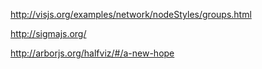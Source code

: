  

http://visjs.org/examples/network/nodeStyles/groups.html

 

 

http://sigmajs.org/

 

 

http://arborjs.org/halfviz/#/a-new-hope